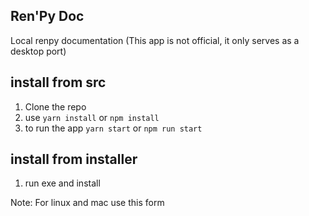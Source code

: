 ## Ren'Py Doc
Local renpy documentation (This app is not official, it only serves as a desktop port)

## install from src
1) Clone the repo
2) use ``yarn install`` or ``npm install``
3) to run the app ``yarn start`` or ``npm run start``
## install from installer
1) run exe and install

Note: For linux and mac use this form

